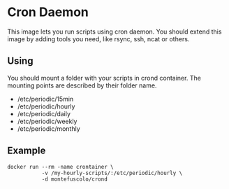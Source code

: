 # Cron Daemon

This image lets you run scripts using cron daemon. You should extend this
image by adding tools you need, like rsync, ssh, ncat or others.


## Using

You should mount a folder with your scripts in crond container. The mounting
points are described by their folder name.

* /etc/periodic/15min
* /etc/periodic/hourly
* /etc/periodic/daily
* /etc/periodic/weekly
* /etc/periodic/monthly


## Example

```
docker run --rm -name crontainer \
           -v /my-hourly-scripts/:/etc/periodic/hourly \
           -d montefuscolo/crond
```

